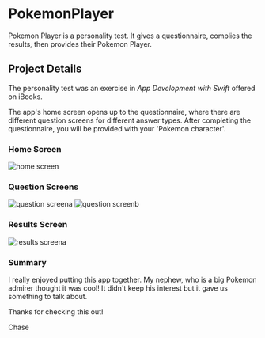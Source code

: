 # PokemonPlayer
Pokemon Player is a personality test. It gives a questionnaire, complies the results, then provides their Pokemon Player.

## Project Details
The personality test was an exercise in *App Development with Swift* offered on iBooks.

The app's home screen opens up to the questionnaire, where there are different question screens for different answer types. After completing the questionnaire, you will be provided with your 'Pokemon character'.

### Home Screen
![home screen](https://farm1.staticflickr.com/879/39273190430_c707c9f704_b.jpg=100x200)

### Question Screens
![question screena](https://farm1.staticflickr.com/820/39273188950_07142afd95_b.jpg)
![question screenb](https://farm1.staticflickr.com/806/27209799118_6e92c85c04_b.jpg)

### Results Screen
![results screena](https://farm1.staticflickr.com/786/41039219832_a5ce92f860_b.jpg=50x50)

### Summary
I really enjoyed putting this app together. My nephew, who is a big Pokemon admirer thought it was cool! It didn't keep his interest but it gave us something to talk about.

Thanks for checking this out!

Chase
